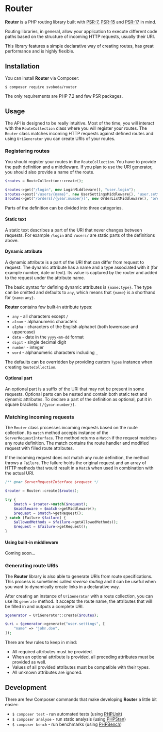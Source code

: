 # Router

**Router** is a PHP routing library built with [PSR-7](https://www.php-fig.org/psr/psr-7/), [PSR-15](https://www.php-fig.org/psr/psr-15/) and [PSR-17](https://www.php-fig.org/psr/psr-17/) in mind.

Routing libraries, in general, allow your application to execute different code paths based on the structure of incoming HTTP requests, usually their URI.

This library features a simple declarative way of creating routes, has great performance and is highly flexible.

## Installation

You can install **Router** via Composer:

```
$ composer require svoboda/router
```

The only requirements are PHP 7.2 and few PSR packages.

## Usage

The API is designed to be really intuitive.
Most of the time, you will interact with the `RouteCollection` class where you will register your routes.
The `Router` class matches incoming HTTP requests against defined routes and using `UriGenerator` you can create URIs of your routes.

### Registering routes

You should register your routes in the `RouteCollection`.
You have to provide the path definition and a middleware.
If you plan to use the URI generator, you should also provide a name of the route.

```php
$routes = RouteCollection::create();

$routes->get("/login", new LoginMiddleware(), "user.login");
$routes->post("/users/{name}", new UserSettingsMiddleware(), "user.settings");
$routes->get("/orders[/{year:number}]", new OrderListMiddleware(), "order.list");
```

Parts of the definition can be divided into three categories.

#### Static text

A static text describes a part of the URI that never changes between requests.
For example `/login` and `/users/` are static parts of the definitions above.

#### Dynamic attribute

A dynamic attribute is a part of the URI that can differ from request to request.
The dynamic attribute has a name and a type associated with it (for example number, date or text).
Its value is captured by the router and added to the request under the attribute name.

The basic syntax for defining dynamic attributes is `{name:type}`.
The type can be omitted and defaults to `any`, which means that `{name}` is a shorthand for `{name:any}`.

**Router** contains few built-in attribute types:

* `any` - all characters except `/`
* `alnum` - alphanumeric characters
* `alpha` - characters of the English alphabet (both lowercase and uppercase)
* `date` - date in the `yyyy-mm-dd` format
* `digit` - single decimal digit
* `number` - integer
* `word` - alphanumeric characters including `_`

The defaults can be overridden by providing custom `Types` instance when creating `RouteCollection`.

#### Optional part

An optional part is a suffix of the URI that may not be present in some requests.
Optional parts can be nested and contain both static text and dynamic attributes.
To declare a part of the definition as optional, put it in square brackets: `[/{year:number}]`.

### Matching incoming requests

The `Router` class processes incoming requests based on the route collection.
Its `match` method accepts instance of the `ServerRequestInterface`.
The method returns a `Match` if the request matches any route definition.
The match contains the route handler and modified request with filled route attributes.

If the incoming request does not match any route definition, the method throws a `Failure`.
The failure holds the original request and an array of HTTP methods that would result in a `Match` when used in combination with the actual URI.

```php
/** @var ServerRequestInterface $request */

$router = Router::create($routes);

try {
    $match = $router->match($request);
    $middleware = $match->getMiddleware();
    $request = $match->getRequest();
} catch (Failure $failure) {
    $allowedMethods = $failure->getAllowedMethods();
    $request = $failure->getRequest();
}
```

#### Using built-in middleware

Coming soon...

### Generating route URIs

The **Router** library is also able to generate URIs from route specifications.
This process is sometimes called *reverse routing* and it can be  useful when you want to dynamically create links in a declarative way.

After creating an instance of `UriGenerator` with a route collection, you can use its `generate` method.
It accepts the route name, the attributes that will be filled in and outputs a complete URI.

```php
$generator = UriGenerator::create($routes);

$uri = $generator->generate("user.settings", [
    "name" => "john.doe",
]);
```

There are few rules to keep in mind:

* All required attributes must be provided.
* When an optional attribute is provided, all preceding attributes must be provided as well.
* Values of all provided attributes must be compatible with their types.
* All unknown attributes are ignored.

## Development

There are few Composer commands that make developing **Router** a little bit easier:

* `$ composer test` - run automated tests (using [PHPUnit](https://github.com/sebastianbergmann/phpunit))
* `$ composer analyse` - run static analysis (using [PHPStan](https://github.com/phpstan/phpstan))
* `$ composer bench` - run benchmarks (using [PHPBench](https://github.com/phpbench/phpbench))

